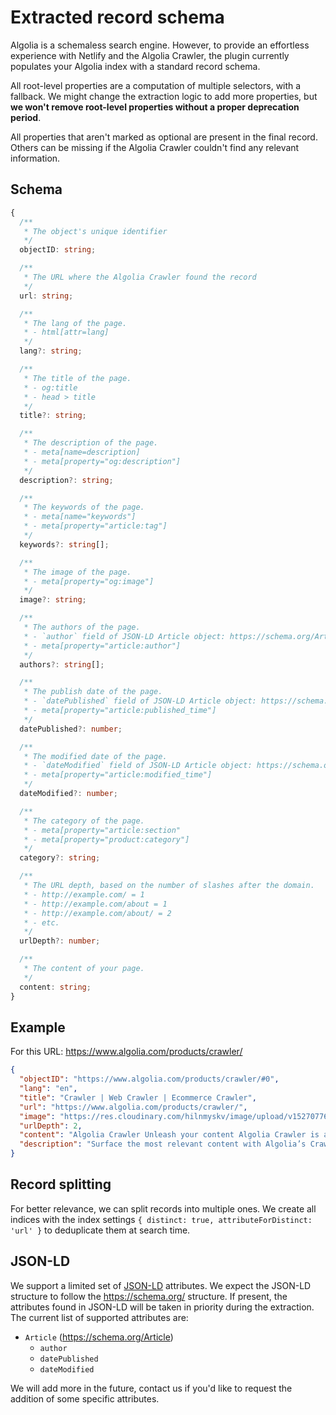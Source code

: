 # Extracted record schema

Algolia is a schemaless search engine. However, to provide an effortless experience with Netlify and the Algolia Crawler, the plugin currently populates your Algolia index with a standard record schema.

All root-level properties are a computation of multiple selectors, with a fallback. We might change the extraction logic to add more properties, but **we won't remove root-level properties without a proper deprecation period**.

All properties that aren't marked as optional are present in the final record. Others can be missing if the Algolia Crawler couldn't find any relevant information.

## Schema

```ts
{
  /**
   * The object's unique identifier
   */
  objectID: string;

  /**
   * The URL where the Algolia Crawler found the record
   */
  url: string;

  /**
   * The lang of the page.
   * - html[attr=lang]
   */
  lang?: string;

  /**
   * The title of the page.
   * - og:title
   * - head > title
   */
  title?: string;

  /**
   * The description of the page.
   * - meta[name=description]
   * - meta[property="og:description"]
   */
  description?: string;

  /**
   * The keywords of the page.
   * - meta[name="keywords"]
   * - meta[property="article:tag"]
   */
  keywords?: string[];

  /**
   * The image of the page.
   * - meta[property="og:image"]
   */
  image?: string;

  /**
   * The authors of the page.
   * - `author` field of JSON-LD Article object: https://schema.org/Article
   * - meta[property="article:author"]
   */
  authors?: string[];

  /**
   * The publish date of the page.
   * - `datePublished` field of JSON-LD Article object: https://schema.org/Article
   * - meta[property="article:published_time"]
   */
  datePublished?: number;

  /**
   * The modified date of the page.
   * - `dateModified` field of JSON-LD Article object: https://schema.org/Article
   * - meta[property="article:modified_time"]
   */
  dateModified?: number;

  /**
   * The category of the page.
   * - meta[property="article:section"
   * - meta[property="product:category"]
   */
  category?: string;

  /**
   * The URL depth, based on the number of slashes after the domain.
   * - http://example.com/ = 1
   * - http://example.com/about = 1
   * - http://example.com/about/ = 2
   * - etc.
   */
  urlDepth?: number;

  /**
   * The content of your page.
   */
  content: string;
}
```

## Example

For this URL: <https://www.algolia.com/products/crawler/>

```json
{
  "objectID": "https://www.algolia.com/products/crawler/#0",
  "lang": "en",
  "title": "Crawler | Web Crawler | Ecommerce Crawler",
  "url": "https://www.algolia.com/products/crawler/",
  "image": "https://res.cloudinary.com/hilnmyskv/image/upload/v1527077656/Algolia_OG_image_m3xgjb.png",
  "urlDepth": 2,
  "content": "Algolia Crawler Unleash your content Algolia Crawler is a hosted and highly customizable web crawler that makes sense of any content of a website and makes it deliverable through a seamless experience Request a demo World’s leading brands use Algolia to power their Site Search and Discovery Accelerate time to value Great Site Search experiences are based on various types of content, but this content is siloed in disparate systems managed by different teams. By automatically extracting content from your websites, Algolia Crawler removes the need for building data pipelines between each of your content repository and Algolia, and avoids complex internal project management, saving time and resources. Turn web pages into structured content Tailor the crawler to make sure it accurately interprets your content. It allows your users to search and navigate news articles, job posts, FAQ answers, financial reports or any type of content your website offers, including JavaScript, PDFs and Docs, instead of generic web pages. Extract content without editing your website Extract structured content without the need to add any metatag to your website. Algolia Crawler provides an easy to use editor for your technical team, so they can define what content to extract and how to structure it, ensuring an optimal end user experience. Enrich your content to improve the experience Algolia Crawler can enrich the extracted content with business data, including Google Analytics data, to enhance the relevance of the end user experience. From using your visitor behaviors and page performance to adjust the search rankings, to attaching categories to your content to power advanced navigation, possibilities are endless. Configure the crawler to your needs Algolia Crawler gives you the options to index the parts of your websites you need, when you need it. Schedule automatic crawls at the timing of your choice Manually trigger a crawl of part or all your websites when necessary Define what parts of your websites the crawler should or should not explore, or let it explore your websites automatically Configure the crawler to explore login protected pages when necessary Rely on a Production Ready crawler Algolia Crawler comes with a complete set of tools to make sure you always fuel your site search experience with up to date and accurate content. URL Inspector Search and inspect all the crawled URLs. For each URL, check when it was last crawled, whether the crawl was successful, and the records it generated. Monitoring Get a detailed report of the errors encountered during the last crawl. Data analysis Assess the quality of the extracted data. For each type of content, the Data Analyser compares all the extracted content to identify missing data. Path Explorer Assess which paths the Crawler explores, and for each path, how many URLs were crawled, how many records were extracted, what errors happened.“We realized that search should be a core competence of the LegalZoom enterprise, and we see Algolia as a revenue generating product.” Mrinal Murari Tools team lead & senior software engineer Read the full story Additional Resources",
  "description": "Surface the most relevant content with Algolia’s Crawler. Our custom crawler makes sense of all your content and delivers an enhanced end user experience."
}
```

## Record splitting

For better relevance, we can split records into multiple ones. We create all indices with the index settings `{ distinct: true, attributeForDistinct: 'url' }` to deduplicate them at search time.

## JSON-LD

We support a limited set of [JSON-LD](https://json-ld.org/) attributes. We expect the JSON-LD structure to follow the <https://schema.org/> structure.
If present, the attributes found in JSON-LD will be taken in priority during the extraction.
The current list of supported attributes are:
- `Article` (https://schema.org/Article)
  - `author`
  - `datePublished`
  - `dateModified`

We will add more in the future, contact us if you'd like to request the addition of some specific attributes.
